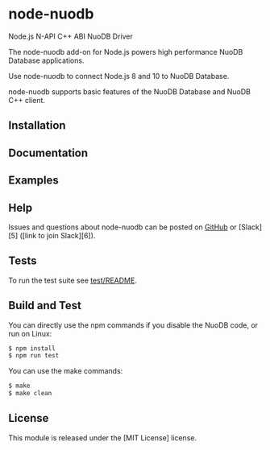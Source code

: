 # node-nuodb

Node.js N-API C++ ABI NuoDB Driver

The node-nuodb add-on for Node.js powers high performance NuoDB Database applications.

Use node-nuodb to connect Node.js 8 and 10 to NuoDB Database.

node-nuodb supports basic features of the NuoDB Database and
NuoDB C++ client.

## Installation

## Documentation

## Examples

## Help

Issues and questions about node-nuodb can be posted on [GitHub][3] or
[Slack][5] ([link to join Slack][6]).

## Tests

To run the test suite see [test/README][34].

## Build and Test

You can directly use the npm commands if you disable the NuoDB code, or run on Linux:

```bash
$ npm install
$ npm run test
```

You can use the make commands:

```bash
$ make
$ make clean
```

## License

This module is released under the [MIT License] license.

[3]: https://github.com/rbuck/node-nuodb/issues
[34]: https://github.com/rbuck/node-nuodb/blob/master/test/README.md